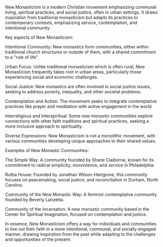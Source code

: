 New Monasticism is a modern Christian movement emphasizing communal living, spiritual practices, and social justice, often in urban settings. It draws inspiration from traditional monasticism but adapts its practices to contemporary contexts, emphasizing service, contemplation, and intentional community. 

Key aspects of New Monasticism:

Intentional Community:
New monastics form communities, either within traditional church structures or outside of them, with a shared commitment to a "rule of life". 

Urban Focus:
Unlike traditional monasticism which is often rural, New Monasticism frequently takes root in urban areas, particularly those experiencing social and economic challenges. 

Social Justice:
New monastics are often involved in social justice issues, seeking to address poverty, inequality, and other societal problems. 

Contemplation and Action:
The movement seeks to integrate contemplative practices like prayer and meditation with active engagement in the world. 

Interreligious and Interspiritual:
Some new monastic communities explore connections with other faith traditions and spiritual practices, seeking a more inclusive approach to spirituality. 

Diverse Expressions:
New Monasticism is not a monolithic movement, with various communities developing unique approaches to their shared values. 

Examples of New Monastic Communities:

The Simple Way:
A community founded by Shane Claiborne, known for its commitment to radical simplicity, nonviolence, and service in Philadelphia. 

Rutba House:
Founded by Jonathan Wilson-Hartgrove, this community focuses on peacemaking, social justice, and reconciliation in Durham, North Carolina. 

Community of the New Monastic Way:
A feminist contemplative community founded by Beverly Lanzetta. 

Community of the Incarnation:
A new monastic community based in the Center for Spiritual Imagination, focused on contemplation and justice. 

In essence, New Monasticism offers a way for individuals and communities to live out their faith in a more intentional, communal, and socially engaged manner, drawing inspiration from the past while adapting to the challenges and opportunities of the present. 
